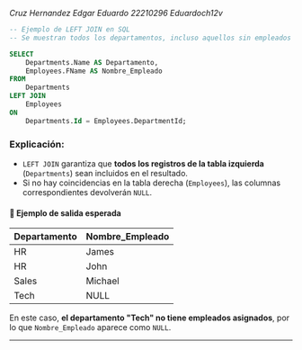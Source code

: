 *Cruz Hernandez Edgar Eduardo  22210296 Eduardoch12v*

```sql
-- Ejemplo de LEFT JOIN en SQL
-- Se muestran todos los departamentos, incluso aquellos sin empleados asignados.

SELECT 
    Departments.Name AS Departamento,
    Employees.FName AS Nombre_Empleado
FROM 
    Departments
LEFT JOIN 
    Employees
ON 
    Departments.Id = Employees.DepartmentId;
```

### Explicación:
- `LEFT JOIN` garantiza que **todos los registros de la tabla izquierda** (`Departments`) sean incluidos en el resultado.
- Si no hay coincidencias en la tabla derecha (`Employees`), las columnas correspondientes devolverán `NULL`.

#### 📌 **Ejemplo de salida esperada**
| Departamento  | Nombre_Empleado |
|--------------|----------------|
| HR          | James          |
| HR          | John           |
| Sales       | Michael        |
| Tech        | NULL           |

En este caso, **el departamento "Tech" no tiene empleados asignados**, por lo que `Nombre_Empleado` aparece como `NULL`.

---
